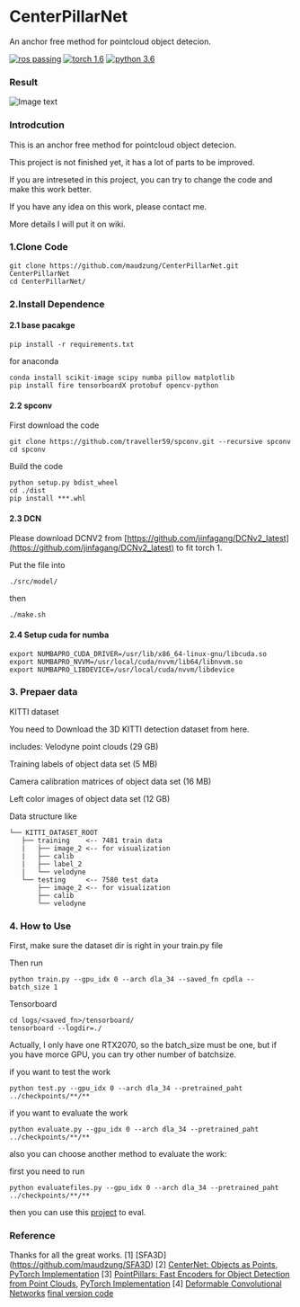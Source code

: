 # CenterPillarNet
An anchor free method for pointcloud object detecion.

[![ros passing](https://img.shields.io/badge/ros-passing-brightgreen.svg)](https://github.com/wangx1996/CenterPillarNet)  [![torch 1.6](https://img.shields.io/badge/torch-1.6-red.svg)](https://github.com/wangx1996/CenterPillarNet)  [![python 3.6](https://img.shields.io/badge/python-3.6-blue.svg)](https://github.com/wangx1996/CenterPillarNet)

### Result
![Image text](https://github.com/wangx1996/CenterPillarNet/blob/main/img/pillar_img.gif)


### Introdcution

This is an anchor free method for pointcloud object detecion. 

This project is not finished yet, it has a lot of parts to be improved. 

If you are intreseted in this project, you can try to change the code and make this work better.

If you have any idea on this work, please contact me.

More details I will put it on wiki.

### 1.Clone Code

    git clone https://github.com/maudzung/CenterPillarNet.git CenterPillarNet
    cd CenterPillarNet/
    
### 2.Install Dependence
#### 2.1 base pacakge
    pip install -r requirements.txt
    
for anaconda

    conda install scikit-image scipy numba pillow matplotlib
    pip install fire tensorboardX protobuf opencv-python

#### 2.2 spconv
First download the code

    git clone https://github.com/traveller59/spconv.git --recursive spconv
    cd spconv
    
Build the code
    
    python setup.py bdist_wheel
    cd ./dist
    pip install ***.whl
    
#### 2.3 DCN

Please download DCNV2 from [https://github.com/jinfagang/DCNv2_latest](https://github.com/jinfagang/DCNv2_latest) to fit torch 1.

Put the file into 

    ./src/model/
    
then 

    ./make.sh
    
#### 2.4 Setup cuda for numba

    export NUMBAPRO_CUDA_DRIVER=/usr/lib/x86_64-linux-gnu/libcuda.so
    export NUMBAPRO_NVVM=/usr/local/cuda/nvvm/lib64/libnvvm.so
    export NUMBAPRO_LIBDEVICE=/usr/local/cuda/nvvm/libdevice
 

### 3. Prepaer data

KITTI dataset

You need to Download the 3D KITTI detection dataset from here.

includes:
Velodyne point clouds (29 GB)

Training labels of object data set (5 MB)

Camera calibration matrices of object data set (16 MB)

Left color images of object data set (12 GB) 

Data structure like

    └── KITTI_DATASET_ROOT
       ├── training    <-- 7481 train data
       |   ├── image_2 <-- for visualization
       |   ├── calib
       |   ├── label_2
       |   └── velodyne
       └── testing     <-- 7580 test data
           ├── image_2 <-- for visualization
           ├── calib
           └── velodyne
### 4. How to Use

First, make sure the dataset dir is right in your train.py file

Then run

    python train.py --gpu_idx 0 --arch dla_34 --saved_fn cpdla --batch_size 1
    
Tensorboard
    
    cd logs/<saved_fn>/tensorboard/
    tensorboard --logdir=./
    
Actually, I only have one RTX2070, so the batch_size must be one, but if you have morce GPU, you can try other number of batchsize.

if you want to test the work

    python test.py --gpu_idx 0 --arch dla_34 --pretrained_paht ../checkpoints/**/**
    
if you want to evaluate the work

    python evaluate.py --gpu_idx 0 --arch dla_34 --pretrained_paht ../checkpoints/**/**
    
also you can choose another method to evaluate the work:

first you need to run 

    python evaluatefiles.py --gpu_idx 0 --arch dla_34 --pretrained_paht ../checkpoints/**/**

then you can use this [project](https://github.com/traveller59/kitti-object-eval-python) to eval.


### Reference

Thanks for all the great works.
[1] [SFA3D] (https://github.com/maudzung/SFA3D)
[2] [CenterNet: Objects as Points](https://link.zhihu.com/?target=https%3A//arxiv.org/abs/1904.07850), [PyTorch Implementation](https://github.com/xingyizhou/CenterNet)
[3] [PointPillars: Fast Encoders for Object Detection from Point Clouds](https://arxiv.org/pdf/1812.05784.pdf), [PyTorch Implementation](https://github.com/traveller59/second.pytorch)
[4] [Deformable Convolutional Networks](https://arxiv.org/abs/1703.06211) [final version code](https://github.com/jinfagang/DCNv2_latest)




